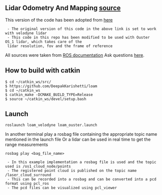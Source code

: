## Lidar Odometry And Mapping [source](http://wiki.ros.org/loam_velodyne)

This version of the code has been adopted from [here](https://github.com/laboshinl/loam_velodyne)
```
 - The original version of this code in the above link is set to work with velodyne lidar
 - This code in this repo has been modified to be used with Ouster OS_1 lidar, which takes care of the 
 lidar resolution, fov and the frame of reference
```

All sources were taken from [ROS documentation](http://docs.ros.org/indigo/api/loam_velodyne/html/files.html)
Ask questions [here](https://github.com/laboshinl/loam_velodyne/issues/3).

## How to build with catkin

```
$ cd ~/catkin_ws/src/
$ https://github.com/DeepakKarishetti/loam
$ cd ~/catkin_ws
$ catkin_make -DCMAKE_BUILD_TYPE=Release 
$ source ~/catkin_ws/devel/setup.bash
```

## Launch

```
roslaunch loam_velodyne loam_ouster.launch
```

In another terminal play a rosbag file containing the appropriate topic name mentioned in the launch file
Or a lidar can be used in real time to get the range measurements

```
rosbag play <bag_file_name> 
```

```
 - In this example implementation a rosbag file is used and the topic used is /os1_cloud_node/points
 - The registered point cloud is published on the topic name /laser_cloud_surround
 - This can be recorded into a rosbag and can be converted into a pcd format using pcl_ros
 - The pcd files can be visualized using pcl_viewer
```

